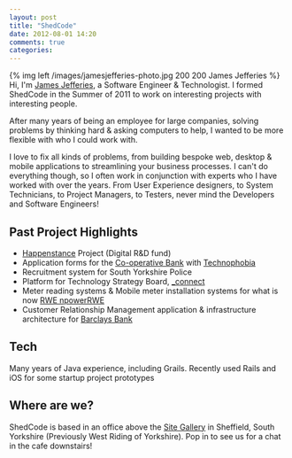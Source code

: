 ```yaml
---
layout: post
title: "ShedCode"
date: 2012-08-01 14:20
comments: true
categories: 
---
```


{% img left /images/jamesjefferies-photo.jpg 200 200 James Jefferies  %} Hi, I'm [James Jefferies](http://jamesjefferies.com), a Software Engineer & Technologist. I formed ShedCode in the Summer of 2011 to work on interesting projects with interesting people. 

After many years of being an employee for large companies, solving problems by thinking hard & asking computers to help, I wanted to be more flexible with who I could work with.

I love to fix all kinds of problems, from building bespoke web, desktop & mobile applications to streamlining your business processes. I can't do everything though, so I often work in conjunction with experts who I have worked with over the years. From User Experience designers, to System Technicians, to Project Managers, to Testers, never mind the Developers and Software Engineers!


## Past Project Highlights

* [Happenstance](http://happenstanceproject.com) Project (Digital R&D fund)
* Application forms for the [Co-operative Bank](http://www.theco-operativebank.co.uk) with [Technophobia](http://www.technophobia.com)
* Recruitment system for South Yorkshire Police
* Platform for Technology Strategy Board, [_connect](http://ktn.innovateuk.org)
* Meter reading systems & Mobile meter installation systems for what is now [RWE npowerRWE](http://www.rwe.com/web/cms/en/97770/rwe-npower/about-us/) 
* Customer Relationship Management application & infrastructure architecture for [Barclays Bank](http://www.barclays.co.uk)

## Tech
Many years of Java experience, including Grails. Recently used Rails and iOS for some startup project prototypes


## Where are we?
ShedCode is based in an office above the [Site Gallery](http://sitegallery.org) in Sheffield, South Yorkshire (Previously West Riding of Yorkshire). Pop in to see us for a chat in the cafe downstairs!


